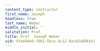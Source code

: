 ```yaml
---
content_type: instructor
first_name: Joseph
headless: true
last_name: Weber
middle_initial: ''
salutation: Prof.
title: Prof. Joseph Weber
uid: 93ad4ebd-f0b1-5bca-4c12-8ac02a8961e1
---
```

